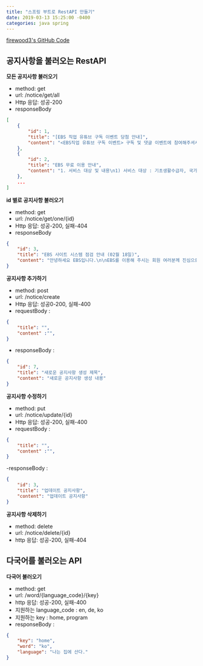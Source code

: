 ```yaml
---
title: "스프링 부트로 RestAPI 만들기"
date: 2019-03-13 15:25:00 -0400
categories: java spring
---
```


[firewood3's GitHub Code](https://github.com/firewood3/assignment)


## 공지사항을 불러오는 RestAPI


**모든 공지사항 불러오기**
- method: get  
- url: /notice/get/all  
- Http 응답: 성공-200  
- responseBody
```json
[
    {
        "id": 1,
        "title": "[EBS 직업 유튜브 구독 이벤트 당첨 안내]",
        "content": "<EBS직업 유튜브 구독 이벤트> 구독 및 댓글 이벤트에 참여해주셔서 감사합니다.\n\n\n\n이벤트 상품에 당첨되신 분들은 아래와 같습니다."
    },
    {
        "id": 2,
        "title": "EBS 무료 이용 안내",
        "content": "1. 서비스 대상 및 내용\n1) 서비스 대상 : 기초생활수급자, 국가 유공자, 장애인 각 본인만 해당\n2) 서비스 내용\n가. EBS 방송 VOD/AOD 무료 이용 가능합니다.\n나. 중학 프리미엄 무료 이용 가능합니다.\n다. EBS 명품 공인중개사, 공무원 온라인 강좌 50% 할인됩니다."
    },
    ...
]
```

**id 별로 공지사항 불러오기**
- method: get
- url: /notice/get/one/{id}
- Http 응답: 성공-200, 실패-404
- responseBody
```json
{
    "id": 3,
    "title": "EBS 사이트 시스템 점검 안내 (02월 18일)",
    "content": "안녕하세요 EBS입니다.\n\nEBS를 이용해 주시는 회원 여러분께 진심으로 감사 드립니다.\n\nEBS 사이트 안정화를 위해 서비스 점검을 아래와 같이 계획하고 있습니다.\n\n서비스 이용에 불편을 드린 점 양해를 부탁드립니다. (일부 일정은 변동될 수 있습니다.)"
}
```

**공지사항 추가하기**
- method: post
- url: /notice/create
- Http 응답: 성공0-200, 실패-400
- requestBody :
```json
{
    "title": "",
    "content" :"",
}
```
- responseBody :
```json
{
    "id": 7,
    "title": "새로운 공지사항 생성 제목",
    "content": "새로운 공지사항 생성 내용"
}
```


**공지사항 수정하기**
- method: put
- url: /notice/update/{id}
- Http 응답: 성공-200, 실패-400
- requestBody :
```json
{
    "title": "",
    "content" :"",
}
```
-responseBody :
```json
{
    "id": 3,
    "title": "업데이트 공지사항",
    "content": "업데이트 공지사항"
}
```

**공지사항 삭제하기**
- method: delete
- url: /notice/delete/{id}
- http 응답: 성공-200, 실패-404


## 다국어를 불러오는 API

**다국어 불러오기**
- method: get
- url: /word/{language_code}/{key}
- http 응답: 성공-200, 실패-400
- 지원하는 language_code : en, de, ko
- 지원하는 key : home, program
- responseBody :
```json
{
    "key": "home",
    "word": "ko",
    "language": "나는 집에 산다."
}
```

